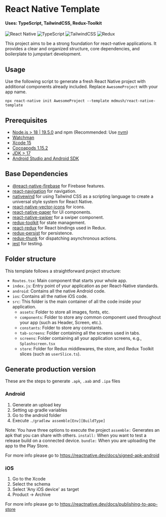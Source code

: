 # React Native Template

#### Uses: TypeScript, TailwindCSS, Redux-Toolkit

![React Native](https://img.shields.io/badge/react_native-%2320232a.svg?style=flat&logo=react) ![TypeScript](https://img.shields.io/badge/typescript-%23007ACC.svg?style=flat&logo=typescript&logoColor=white) ![TailwindCSS](https://img.shields.io/badge/tailwindcss-%2338B2AC.svg?style=flat&logo=tailwind-css&logoColor=white) ![Redux](https://img.shields.io/badge/redux-%23593d88.svg?style=flat&logo=redux&logoColor=white)

This project aims to be a strong foundation for react-native applications. It provides a clear and organized structure, core dependencies, and boilerplate to jumpstart development.

## Usage

Use the following script to generate a fresh React Native project with additional components already included. 
Replace `AwesomeProject` with your app name.

```
npx react-native init AwesomeProject --template mdmush/react-native-template
```

## Prerequisites

- [Node.js > 18 | 19.5.0](https://nodejs.org) and npm (Recommended: Use [nvm](https://github.com/nvm-sh/nvm))
- [Watchman](https://facebook.github.io/watchman)
- [Xcode 15](https://developer.apple.com/xcode)
- [Cocoapods 1.15.2](https://cocoapods.org)
- [JDK > 17](https://www.oracle.com/java/technologies/javase-jdk11-downloads.html)
- [Android Studio and Android SDK](https://developer.android.com/studio)

## Base Dependencies

- [@react-native-firebase](https://rnfirebase.io/) for Firebase features.
- [react-navigation](https://reactnavigation.org/) for navigation.
- [nativewind](https://www.nativewind.dev/) for using Tailwind CSS as a scripting language to create a universal style system for React Native.
- [react-native-vector-icons](https://github.com/oblador/react-native-vector-icons) for icons.
- [react-native-paper](https://reactnativepaper.com/) for UI components.
- [react-native-swiper](https://www.npmjs.com/package/react-native-swiper) for a swiper component.
- [redux-toolkit](https://redux-toolkit.js.org/) for state management.
- [react-redux](https://react-redux.js.org/) for React bindings used in Redux.
- [redux-persist](https://github.com/rt2zz/redux-persist) for persistence.
- [redux-thunk](https://github.com/gaearon/redux-thunk) for dispatching asynchronous actions.
- [jest](https://facebook.github.io/jest/) for testing.

## Folder structure

This template follows a straightforward project structure:

- `Routes.tsx`: Main component that starts your whole app.
- `index.js`: Entry point of your application as per React-Native standards.
- `android`: Contains all the native Android code.
- `ios`: Contains all the native iOS code.
- `src`: This folder is the main container of all the code inside your application.
  - `assets`: Folder to store all images, fonts, etc.
  - `components`: Folder to store any common component used throughout your app (such as Header, Screen, etc.).
  - `constants`: Folder to store any constants.
  - `tab-screens`: Folder containing all the screens used in tabs.
  - `screens`: Folder containing all your application screens, e.g., `Splashscreen.tsx`
  - `store`: Folder for Redux middlewares, the store, and Redux Toolkit slices (such as `userSlice.ts`).

## Generate production version

These are the steps to generate `.apk`, `.aab` and `.ipa` files

### Android

1. Generate an upload key
2. Setting up gradle variables
3. Go to the android folder
4. Execute `./gradlew assemble[Env][BuildType]`

Note: You have three options to execute the project
`assemble:` Generates an apk that you can share with others.
`install:` When you want to test a release build on a connected device.
`bundle:` When you are uploading the app to the Play Store.

For more info please go to https://reactnative.dev/docs/signed-apk-android

### iOS

1. Go to the Xcode
2. Select the schema
3. Select 'Any iOS device' as target
4. Product -> Archive

For more info please go to https://reactnative.dev/docs/publishing-to-app-store
